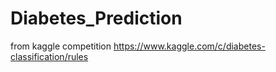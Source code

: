 # Diabetes_Prediction

from kaggle competition https://www.kaggle.com/c/diabetes-classification/rules
